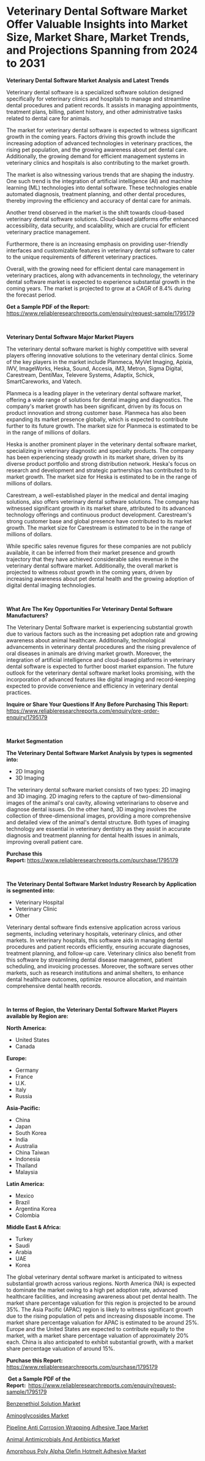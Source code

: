 <p><h1>Veterinary Dental Software Market Offer Valuable Insights into Market Size, Market Share, Market Trends, and Projections Spanning from 2024 to 2031</h1></p><p><strong>Veterinary Dental Software Market Analysis and Latest Trends</strong></p>
<p><p>Veterinary dental software is a specialized software solution designed specifically for veterinary clinics and hospitals to manage and streamline dental procedures and patient records. It assists in managing appointments, treatment plans, billing, patient history, and other administrative tasks related to dental care for animals.</p><p>The market for veterinary dental software is expected to witness significant growth in the coming years. Factors driving this growth include the increasing adoption of advanced technologies in veterinary practices, the rising pet population, and the growing awareness about pet dental care. Additionally, the growing demand for efficient management systems in veterinary clinics and hospitals is also contributing to the market growth.</p><p>The market is also witnessing various trends that are shaping the industry. One such trend is the integration of artificial intelligence (AI) and machine learning (ML) technologies into dental software. These technologies enable automated diagnosis, treatment planning, and other dental procedures, thereby improving the efficiency and accuracy of dental care for animals.</p><p>Another trend observed in the market is the shift towards cloud-based veterinary dental software solutions. Cloud-based platforms offer enhanced accessibility, data security, and scalability, which are crucial for efficient veterinary practice management.</p><p>Furthermore, there is an increasing emphasis on providing user-friendly interfaces and customizable features in veterinary dental software to cater to the unique requirements of different veterinary practices.</p><p>Overall, with the growing need for efficient dental care management in veterinary practices, along with advancements in technology, the veterinary dental software market is expected to experience substantial growth in the coming years. The market is projected to grow at a CAGR of 8.4% during the forecast period.</p></p>
<p><strong>Get a Sample PDF of the Report:&nbsp;</strong> <a href="https://www.reliableresearchreports.com/enquiry/request-sample/1795179">https://www.reliableresearchreports.com/enquiry/request-sample/1795179</a></p>
<p>&nbsp;</p>
<p><strong>Veterinary Dental Software Major Market Players</strong></p>
<p><p>The veterinary dental software market is highly competitive with several players offering innovative solutions to the veterinary dental clinics. Some of the key players in the market include Planmeca, MyVet Imaging, Apixia, IWV, ImageWorks, Heska, Sound, Accesia, iM3, Metron, Sigma Digital, Carestream, DentiMax, Televere Systems, Adaptix, Schick, SmartCareworks, and Vatech.</p><p>Planmeca is a leading player in the veterinary dental software market, offering a wide range of solutions for dental imaging and diagnostics. The company's market growth has been significant, driven by its focus on product innovation and strong customer base. Planmeca has also been expanding its market presence globally, which is expected to contribute further to its future growth. The market size for Planmeca is estimated to be in the range of millions of dollars.</p><p>Heska is another prominent player in the veterinary dental software market, specializing in veterinary diagnostic and specialty products. The company has been experiencing steady growth in its market share, driven by its diverse product portfolio and strong distribution network. Heska's focus on research and development and strategic partnerships has contributed to its market growth. The market size for Heska is estimated to be in the range of millions of dollars.</p><p>Carestream, a well-established player in the medical and dental imaging solutions, also offers veterinary dental software solutions. The company has witnessed significant growth in its market share, attributed to its advanced technology offerings and continuous product development. Carestream's strong customer base and global presence have contributed to its market growth. The market size for Carestream is estimated to be in the range of millions of dollars.</p><p>While specific sales revenue figures for these companies are not publicly available, it can be inferred from their market presence and growth trajectory that they have achieved considerable sales revenue in the veterinary dental software market. Additionally, the overall market is projected to witness robust growth in the coming years, driven by increasing awareness about pet dental health and the growing adoption of digital dental imaging technologies.</p></p>
<p>&nbsp;</p>
<p><strong>What Are The Key Opportunities For Veterinary Dental Software Manufacturers?</strong></p>
<p><p>The Veterinary Dental Software market is experiencing substantial growth due to various factors such as the increasing pet adoption rate and growing awareness about animal healthcare. Additionally, technological advancements in veterinary dental procedures and the rising prevalence of oral diseases in animals are driving market growth. Moreover, the integration of artificial intelligence and cloud-based platforms in veterinary dental software is expected to further boost market expansion. The future outlook for the veterinary dental software market looks promising, with the incorporation of advanced features like digital imaging and record-keeping expected to provide convenience and efficiency in veterinary dental practices.</p></p>
<p><strong>Inquire or Share Your Questions If Any Before Purchasing This Report:</strong> <a href="https://www.reliableresearchreports.com/enquiry/pre-order-enquiry/1795179">https://www.reliableresearchreports.com/enquiry/pre-order-enquiry/1795179</a></p>
<p>&nbsp;</p>
<p><strong>Market Segmentation</strong></p>
<p><strong>The Veterinary Dental Software Market Analysis by types is segmented into:</strong></p>
<p><ul><li>2D Imaging</li><li>3D Imaging</li></ul></p>
<p><p>The veterinary dental software market consists of two types: 2D imaging and 3D imaging. 2D imaging refers to the capture of two-dimensional images of the animal's oral cavity, allowing veterinarians to observe and diagnose dental issues. On the other hand, 3D imaging involves the collection of three-dimensional images, providing a more comprehensive and detailed view of the animal's dental structure. Both types of imaging technology are essential in veterinary dentistry as they assist in accurate diagnosis and treatment planning for dental health issues in animals, improving overall patient care.</p></p>
<p><strong>Purchase this Report:&nbsp;</strong><a href="https://www.reliableresearchreports.com/purchase/1795179">https://www.reliableresearchreports.com/purchase/1795179</a></p>
<p>&nbsp;</p>
<p><strong>The Veterinary Dental Software Market Industry Research by Application is segmented into:</strong></p>
<p><ul><li>Veterinary Hospital</li><li>Veterinary Clinic</li><li>Other</li></ul></p>
<p><p>Veterinary dental software finds extensive application across various segments, including veterinary hospitals, veterinary clinics, and other markets. In veterinary hospitals, this software aids in managing dental procedures and patient records efficiently, ensuring accurate diagnoses, treatment planning, and follow-up care. Veterinary clinics also benefit from this software by streamlining dental disease management, patient scheduling, and invoicing processes. Moreover, the software serves other markets, such as research institutions and animal shelters, to enhance dental healthcare outcomes, optimize resource allocation, and maintain comprehensive dental health records.</p></p>
<p>&nbsp;</p>
<p><strong>In terms of Region, the Veterinary Dental Software Market Players available by Region are:</strong></p>
<p>
    <p> <strong> North America: </strong>
        <ul>
            <li>United States</li>
            <li>Canada</li>
        </ul>
        </p> 
    <p> <strong> Europe: </strong>
        <ul>
            <li>Germany</li>
            <li>France</li>
            <li>U.K.</li>
            <li>Italy</li>
            <li>Russia</li>
        </ul>
        </p> 
    <p> <strong> Asia-Pacific: </strong>
        <ul>
            <li>China</li>
            <li>Japan</li>
            <li>South Korea</li>
            <li>India</li>
            <li>Australia</li>
            <li>China Taiwan</li>
            <li>Indonesia</li>
            <li>Thailand</li>
            <li>Malaysia</li>
        </ul>
        </p> 
    <p> <strong> Latin America: </strong>
        <ul>
            <li>Mexico</li>
            <li>Brazil</li>
            <li>Argentina Korea</li>
            <li>Colombia</li>
        </ul>
        </p> 
    <p> <strong> Middle East & Africa: </strong>
        <ul>
            <li>Turkey</li>
            <li>Saudi</li>
            <li>Arabia</li>
            <li>UAE</li>
            <li>Korea</li>
        </ul>
    </p>
    </p>
<p><p>The global veterinary dental software market is anticipated to witness substantial growth across various regions. North America (NA) is expected to dominate the market owing to a high pet adoption rate, advanced healthcare facilities, and increasing awareness about pet dental health. The market share percentage valuation for this region is projected to be around 35%. The Asia Pacific (APAC) region is likely to witness significant growth due to the rising population of pets and increasing disposable income. The market share percentage valuation for APAC is estimated to be around 25%. Europe and the United States are expected to contribute equally to the market, with a market share percentage valuation of approximately 20% each. China is also anticipated to exhibit substantial growth, with a market share percentage valuation of around 15%.</p></p>
<p><strong>Purchase this Report: </strong><a href="https://www.reliableresearchreports.com/purchase/1795179">https://www.reliableresearchreports.com/purchase/1795179</a></p>
<p>&nbsp;<strong>Get a Sample PDF of the Report:&nbsp;&nbsp;</strong><a href="https://www.reliableresearchreports.com/enquiry/request-sample/1795179">https://www.reliableresearchreports.com/enquiry/request-sample/1795179</a></p>
<p><strong></strong></p>
<p><p><a href="https://medium.com/@austynlemke1988/benzenethiol-solution-market-size-market-outlook-and-market-forecast-2024-to-2031-246886b0f0ea">Benzenethiol Solution Market</a></p><p><a href="https://github.com/bracarafogo/Market-Research-Report-List-1/blob/main/aminoglycosides-market.md">Aminoglycosides Market</a></p><p><a href="https://medium.com/@austynlemke1988/pipeline-anti-corrosion-wrapping-adhesive-tape-market-competitive-analysis-market-trends-and-6ed90aaa664e">Pipeline Anti Corrosion Wrapping Adhesive Tape Market</a></p><p><a href="https://github.com/antony131rp/Market-Research-Report-List-1/blob/main/animal-antimicrobials-and-antibiotics-market.md">Animal Antimicrobials And Antibiotics Market</a></p><p><a href="https://medium.com/@austynlemke1988/amorphous-poly-alpha-olefin-hotmelt-adhesive-market-the-key-to-successful-business-strategy-91f365727cdf">Amorphous Poly Alpha Olefin Hotmelt Adhesive Market</a></p></p>